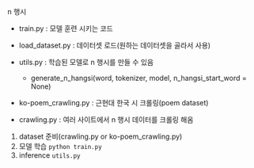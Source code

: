 n 행시

* train.py : 모델 훈련 시키는 코드

* load_dataset.py : 데이터셋 로드(원하는 데이터셋을 골라서 사용)

* utils.py : 학습된 모델로 n 행시를 만들 수 있음
  * generate_n_hangsi(word, tokenizer, model, n_hangsi_start_word = None)
* ko-poem_crawling.py : 근현대 한국 시 크롤링(poem dataset)

* crawling.py : 여러 사이트에서 n 행시 데이터를 크롤링 해옴


1. dataset 준비(crawling.py or ko-poem_crawling.py)
2. 모델 학습   `python train.py`
3. inference `utils.py`
